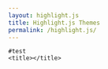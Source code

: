 ```yaml
---
layout: highlight.js
title: Highlight.js Themes
permalink: /highlight.js/
---
```


```{html}
#test 
<title></title>
```